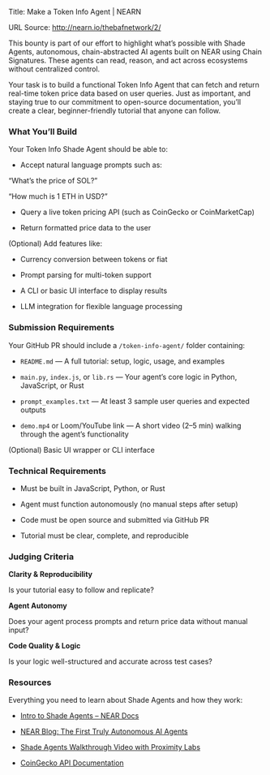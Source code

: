 
Title: Make a Token Info Agent | NEARN

URL Source: http://nearn.io/thebafnetwork/2/


This bounty is part of our effort to highlight what’s possible with Shade Agents, autonomous, chain-abstracted AI agents built on NEAR using Chain Signatures. These agents can read, reason, and act across ecosystems without centralized control.

Your task is to build a functional Token Info Agent that can fetch and return real-time token price data based on user queries. Just as important, and staying true to our commitment to open-source documentation, you’ll create a clear, beginner-friendly tutorial that anyone can follow.

### What You’ll Build

Your Token Info Shade Agent should be able to:

*   Accept natural language prompts such as:

“What’s the price of SOL?”

“How much is 1 ETH in USD?”

*   Query a live token pricing API (such as CoinGecko or CoinMarketCap)

*   Return formatted price data to the user

(Optional) Add features like:

*   Currency conversion between tokens or fiat

*   Prompt parsing for multi-token support

*   A CLI or basic UI interface to display results

*   LLM integration for flexible language processing

### Submission Requirements

Your GitHub PR should include a `/token-info-agent/` folder containing:

*   `README.md` — A full tutorial: setup, logic, usage, and examples

*   `main.py`, `index.js`, or `lib.rs` — Your agent’s core logic in Python, JavaScript, or Rust

*   `prompt_examples.txt` — At least 3 sample user queries and expected outputs

*   `demo.mp4` or Loom/YouTube link — A short video (2–5 min) walking through the agent’s functionality

(Optional) Basic UI wrapper or CLI interface

### Technical Requirements

*   Must be built in JavaScript, Python, or Rust

*   Agent must function autonomously (no manual steps after setup)

*   Code must be open source and submitted via GitHub PR

*   Tutorial must be clear, complete, and reproducible

### Judging Criteria

**Clarity & Reproducibility**

Is your tutorial easy to follow and replicate?

**Agent Autonomy**

Does your agent process prompts and return price data without manual input?

**Code Quality & Logic**

Is your logic well-structured and accurate across test cases?

### Resources

Everything you need to learn about Shade Agents and how they work:

*   [Intro to Shade Agents – NEAR Docs](https://docs.near.org/ai/shade-agents/introduction)

*   [NEAR Blog: The First Truly Autonomous AI Agents](https://www.near.org/blog/shade-agents-the-first-truly-autonomous-ai-agents)

*   [Shade Agents Walkthrough Video with Proximity Labs](https://www.youtube.com/watch?v=04NEXdLz9EE)

*   [CoinGecko API Documentation](https://www.coingecko.com/en/api/documentation)

